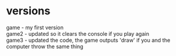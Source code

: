 # versions

game - my first version
<br />game2 - updated so it clears the console if you play again
<br />game3 - updated the code, the game outputs 'draw' if you and the computer throw the same thing

